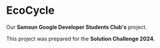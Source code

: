 # EcoCycle

Our **Samsun Google Developer Students Club's** project.

This project was prepared for the **Solution Challenge 2024**.



